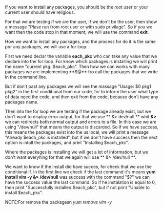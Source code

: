 
If you want to install any packages, you should be the root user or your current user should have religious. 

For that we are testing if we are the user, if we don't be the user, then show a message "Plase run from root user or with sudo privilage". So if you we want then 
the code stop in that moment, we will use the command **exit**. 

How we want to install any packages, and the process for do it is the same por any packages, we will use a for loop.

First we need declar the variable **each_pkc** who can take any value that we declare into the for loop. For know which
packages is installing we will print the name "current pkg: $each_pkc". Then how we can works with many packages
we are implementing **$@** fro call the packages that we write in the command line.

But if don't past any packages we will see the massage "Usage: $0 pkg1 pkg2" in the first conditional from our code, for to inform the user what type of data need the code, and then exit from the code, because don't have any packages name. 

Then into the for loop we are testing if the package already exist,  but we don't want to display error output, for that we use ** &> dev/null ** whit **&>**
we can redirects both normal output and errors to a file. In this case we are using "/dev/null" that means the output is discarded. 
So if we have success, this means the packages exist into the us local, we will print a message "Already $each_pkc is installed", but if we don't have success then the next option is intall the packages, and print "Installing $each_pkc".


Where the packages is installing we will get a lot of information, but we don't want everyhing for that we again will use ** &> /dev/null **.

We want to know if the install did have succes, for check that we use the conditional if. In the first line we check if the last command it's means **yum install vim -y &> /dev/null** was success with the command "$?" we can have the success value the last command. So if he instalation is equal to 0, then print "Successfully installed $each_pkc", but if not print "Unable to install $each_pkc".


 
NOTE:For remove the packagesn *yum remove vim -y*

